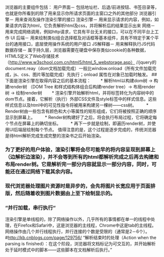 浏览器的主要组件包括：
用户界面－ 包括地址栏、后退/前进按钮、书签目录等，也就是你所看到的除了用来显示你所请求页面的主窗口之外的其他部分
浏览器引擎－ 用来查询及操作渲染引擎的接口
渲染引擎－ 用来显示请求的内容，例如，如果请求内容为html，它负责解析html及css，并将解析后的结果显示出来
网络－ 用来完成网络调用，例如http请求，它具有平台无关的接口，可以在不同平台上工作
UI 后端－ 用来绘制类似组合选择框及对话框等基本组件，具有不特定于某个平台的通用接口，底层使用操作系统的用户接口
JS解释器－ 用来解释执行JS代码
数据存储－ 属于持久层，浏览器需要在硬盘中保存类似cookie的各种数据，HTML5定义了Web存储技术（http://www.w3school.com.cn/html5/html_5_webstorage.asp）
//jquery的document.reay（dom文档加载完成）一般比window.onload（所有文件加载完成，js、css、图片等加载完成）先执行；onload 属性在对象已加载时触发。
##下面是渲染引擎在取得内容之后的基本流程：
　　* 解析html以构建dom树 -> 构建render树 （DOM Tree 和样式结构体组合后构建render tree）-> 布局render树 -> 绘制render树
　　* 渲染引擎开始解析html，并将标签转化为内容树中的dom节点。接着，它解析（执行）外部CSS文件及style标签中的样式信息。这些样式信息以及html中的可见性指令将被用来构建另一棵树——css树。
　　* Render树由一些包含有颜色和大小等属性的矩形组成，它们将被按照正确的顺序显示到屏幕上。
　　* Render树构建好了之后，将会执行布局过程，它将确定每个节点在屏幕上的确切坐标。
　　* 再下一步就是绘制，即遍历render树，并使用UI后端层绘制每个节点。
值得注意的是，这个过程是逐步完成的，传统浏览器是待html解析完成生成完整的渲染书之后开始渲染。
### 为了更好的用户体验，渲染引擎将会尽可能早的将内容呈现到屏幕上（边解析边渲染），并不会等到所有的html都解析完成之后再去构建和布局render树。它是解析完一部分内容就显示一部分内容，同时，可能还在通过网络下载其余内容。
### 现代浏览器处理图片资源时是异步的，会先将图片长宽应用于页面排版，然后随着收到图片数据由上至下绘制显示的。
### “并行加载，串行执行“
渲染引擎是单线程的，除了网络操作以外，几乎所有的事情都在单一的线程中处理，在Firefox和Safari中，这是浏览器的主线程，Chrome中这是tab的主线程。
网络操作由几个并行线程执行，并行连接的个数是受限的（通常是2－6个）。
#http://kb.cnblogs.com/page/129756/
“解析结束时的处理（Action when the parsing is finished）：在这个阶段，浏览器将文档标记为可交互的，并开始解析处于延时模式中的脚本——这些脚本在文档解析后执行。”
